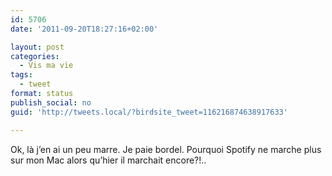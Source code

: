 ```yaml
---
id: 5706
date: '2011-09-20T18:27:16+02:00'

layout: post
categories:
  - Vis ma vie
tags:
  - tweet
format: status
publish_social: no
guid: 'http://tweets.local/?birdsite_tweet=116216874638917633'

---
```


Ok, là j’en ai un peu marre. Je paie bordel. Pourquoi Spotify ne marche plus sur mon Mac alors qu’hier il marchait encore?!..